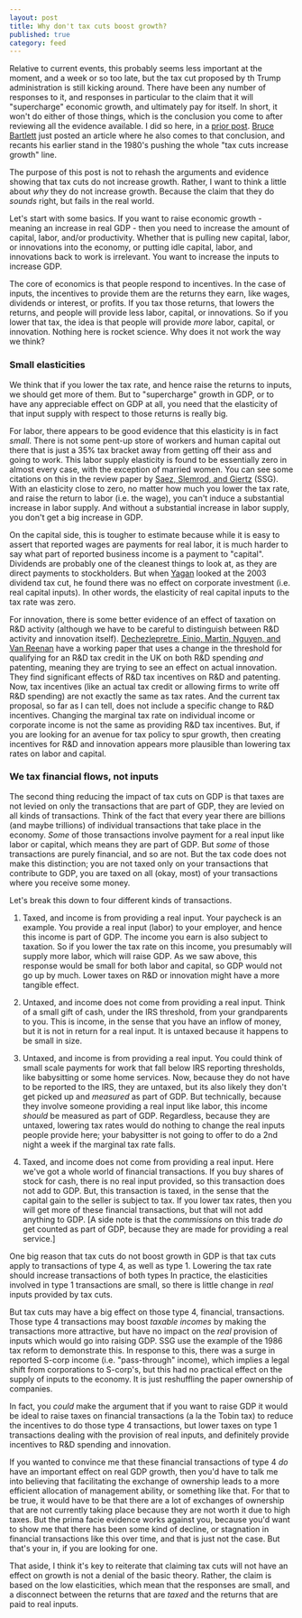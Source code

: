 ```yaml
---
layout: post
title: Why don't tax cuts boost growth?
published: true
category: feed
---
```


Relative to current events, this probably seems less important at the moment, and a week or so too late, but the tax cut proposed by th Trump administration is still kicking around. There have been any number of responses to it, and responses in particular to the claim that it will "supercharge" economic growth, and ultimately pay for itself. In short, it won't do either of those things, which is the conclusion you come to after reviewing all the evidence available. I did so here, in a [prior post](https://growthecon.com/blog/Taxes-Growth/). [Bruce Bartlett](https://www.washingtonpost.com/news/posteverything/wp/2017/09/28/i-helped-create-the-gop-tax-myth-trump-is-wrong-tax-cuts-dont-equal-growth/) just posted an article where he also comes to that conclusion, and recants his earlier stand in the 1980's pushing the whole "tax cuts increase growth" line. 

The purpose of this post is not to rehash the arguments and evidence showing that tax cuts do not increase growth. Rather, I want to think a little about *why* they do not increase growth. Because the claim that they do *sounds* right, but fails in the real world. 

Let's start with some basics. If you want to raise economic growth - meaning an increase in real GDP - then you need to increase the amount of capital, labor, and/or productivity. Whether that is pulling new capital, labor, or innovations into the economy, or putting idle capital, labor, and innovations back to work is irrelevant. You want to increase the inputs to increase GDP. 

The core of economics is that people respond to incentives. In the case of inputs, the incentives to provide them are the returns they earn, like wages, dividends or interest, or profits. If you tax those returns, that lowers the returns, and people will provide less labor, capital, or innovations. So if you lower that tax, the idea is that people will provide *more* labor, capital, or innovation. Nothing here is rocket science. Why does it not work the way we think?

### Small elasticities
We think that if you lower the tax rate, and hence raise the returns to inputs, we should get more of them. But to "supercharge" growth in GDP, or to have any appreciable effect on GDP at all, you need that the elasticity of that input supply with respect to those returns is really big.

For labor, there appears to be good evidence that this elasticity is in fact *small*. There is not some pent-up store of workers and human capital out there that is just a 35% tax bracket away from getting off their ass and going to work. This labor supply elasticity is found to be essentially zero in almost every case, with the exception of married women. You can see some citations on this in the review paper by [Saez, Slemrod, and Giertz](https://ideas.repec.org/a/aea/jeclit/v50y2012i1p3-50.html) (SSG).  With an elasticity close to zero, no matter how much you lower the tax rate, and raise the return to labor (i.e. the wage), you can't induce a substantial increase in labor supply. And without a substantial increase in labor supply, you don't get a big increase in GDP.

On the capital side, this is tougher to estimate because while it is easy to assert that reported wages are payments for real labor, it is much harder to say what part of reported business income is a payment to "capital". Dividends are probably one of the cleanest things to look at, as they are direct payments to stockholders. But when [Yagan](https://eml.berkeley.edu/~yagan/DividendTax.pdf) looked at the 2003 dividend tax cut, he found there was no effect on corporate investment (i.e. real capital inputs). In other words, the elasticity of real capital inputs to the tax rate was zero.

For innovation, there is some better evidence of an effect of taxation on R&D activity (although we have to be careful to distinguish between R&D activity and innovation itself). [Dechezlepretre, Einio, Martin, Nguyen, and Van Reenan](http://economics.mit.edu/files/12817) have a working paper that uses a change in the threshold for qualifying for an R&D tax credit in the UK on both R&D spending *and* patenting, meaning they are trying to see an effect on actual innovation. They find significant effects of R&D tax incentives on R&D and patenting. Now, tax incentives (like an actual tax credit or allowing firms to write off R&D spending) are not exactly the same as tax rates. And the current tax proposal, so far as I can tell, does not include a specific change to R&D incentives. Changing the marginal tax rate on individual income or corporate income is not the same as providing R&D tax incentives. But, if you are looking for an avenue for tax policy to spur growth, then creating incentives for R&D and innovation appears more plausible than lowering tax rates on labor and capital.

### We tax financial flows, not inputs
The second thing reducing the impact of tax cuts on GDP is that taxes are not levied on only the transactions that are part of GDP, they are levied on all kinds of transactions. Think of the fact that every year there are billions (and maybe trillions) of individual transactions that take place in the economy. *Some* of those transactions involve payment for a real input like labor or capital, which means they are part of GDP. But *some* of those transactions are purely financial, and so are not. But the tax code does not make this distinction; you are not taxed only on your transactions that contribute to GDP, you are taxed on all (okay, most) of your transactions where you receive some money. 

Let's break this down to four different kinds of transactions.

1. Taxed, and income is from providing a real input. Your paycheck is an example. You provide a real input (labor) to your employer, and hence this income is part of GDP. The income you earn is also subject to taxation. So if you lower the tax rate on this income, you presumably will supply more labor, which will raise GDP. As we saw above, this response would be small for both labor and capital, so GDP would not go up by much. Lower taxes on R&D or innovation might have a more tangible effect.

2. Untaxed, and income does not come from providing a real input. Think of a small gift of cash, under the IRS threshold, from your grandparents to you. This is income, in the sense that you have an inflow of money, but it is not in return for a real input. It is untaxed because it happens to be small in size. 

3. Untaxed, and income is from providing a real input. You could think of small scale payments for work that fall below IRS reporting thresholds, like babysitting or some home services. Now, because they do not have to be reported to the IRS, they are untaxed, but its also likely they don't get picked up and *measured* as part of GDP. But technically, because they involve someone providing a real input like labor, this income *should* be measured as part of GDP. Regardless, because they are untaxed, lowering tax rates would do nothing to change the real inputs people provide here; your babysitter is not going to offer to do a 2nd night a week if the marginal tax rate falls. 

4. Taxed, and income does not come from providing a real input. Here we've got a whole world of financial transactions. If you buy shares of stock for cash, there is no real input provided, so this transaction does not add to GDP. But, this transaction is taxed, in the sense that the capital gain to the seller is subject to tax. If you lower tax rates, then you will get more of these financial transactions, but that will not add anything to GDP. [A side note is that the *commissions* on this trade *do* get counted as part of GDP, because they are made for providing a real service.]

One big reason that tax cuts do not boost growth in GDP is that tax cuts apply to transactions of type 4, as well as type 1. Lowering the tax rate should increase transactions of both types In practice, the elasticities involved in type 1 transactions are small, so there is little change in *real* inputs provided by tax cuts. 

But tax cuts may have a big effect on those type 4, financial, transactions. Those type 4 transactions may boost *taxable incomes* by making the transactions more attractive, but have no impact on the *real* provision of inputs which would go into raising GDP. SSG use the example of the 1986 tax reform to demonstrate this. In response to this, there was a surge in reported S-corp income (i.e. "pass-through" income), which implies a legal shift from corporations to S-corp's, but this had no practical effect on the supply of inputs to the economy. It is just reshuffling the paper ownership of companies.

In fact, you *could* make the argument that if you want to raise GDP it would be ideal to raise taxes on financial transactions (a la the Tobin tax) to reduce the incentives to do those type 4 transactions, but lower taxes on type 1 transactions dealing with the provision of real inputs, and definitely provide incentives to R&D spending and innovation. 

If you wanted to convince me that these financial transactions of type 4 *do* have an important effect on real GDP growth, then you'd have to talk me into believing that facilitating the exchange of ownership leads to a more efficient allocation of management ability, or something like that. For that to be true, it would have to be that there are a lot of exchanges of ownership that are not currently taking place because they are not worth it due to high taxes. But the prima facie evidence works against you, because you'd want to show me that there has been some kind of decline, or stagnation in financial transactions like this over time, and that is just not the case. But that's your in, if you are looking for one.

That aside, I think it's key to reiterate that claiming tax cuts will not have an effect on growth is not a denial of the basic theory. Rather, the claim is based on the low elasticities, which mean that the responses are small, and a disconnect between the returns that are *taxed* and the returns that are paid to real inputs. 
